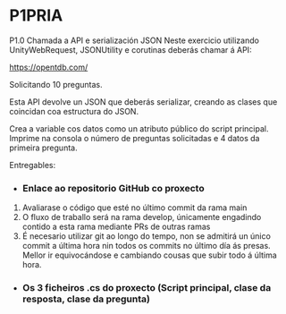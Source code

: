 # P1PRIA
P1.0 Chamada a API e serialización JSON
Neste exercicio utilizando UnityWebRequest, JSONUtility e corutinas deberás chamar á API:

https://opentdb.com/

Solicitando 10 preguntas.

Esta API devolve un JSON que deberás serializar, creando as clases que coincidan coa estructura do JSON.

Crea a variable cos datos como un atributo público do script principal. Imprime na consola o número de preguntas solicitadas e 4 datos da primeira pregunta.

Entregables:

* ### Enlace ao repositorio GitHub co proxecto
 1. Avaliarase o código que esté no último commit da rama main
 2. O fluxo de traballo será na rama develop, únicamente engadindo contido a esta rama mediante PRs de outras ramas
 3. É necesario utilizar git ao longo do tempo, non se admitirá un único commit a última hora nin todos os commits no último día ás presas. Mellor ir equivocándose e cambiando cousas que subir todo á última hora.
* ### Os 3 ficheiros .cs do proxecto (Script principal, clase da resposta, clase da pregunta)
